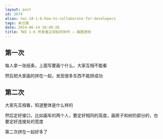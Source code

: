 ```yaml
---
layout: post
id: 2674
alias: twi-18-1-6-how-to-collaborate-for-developers
tags: 未分类
date: 2014-06-14 10:49:28
title: TWI 1-6 开发者之间如何协作 – 画图游戏
---
```


## 第一次

每人拿一张纸条，上面写要画个什么，大家互相不能看

然后把大家画的拼在一起，发现很多东西不能拼成功

## 第二次

大家先互相看，知道整体是什么样的

然后定好接口，比如画车的两个人，要定好相同的高度，画房子和树的部分的，也要定好连接处的宽度

第二次拼在一起好多了
